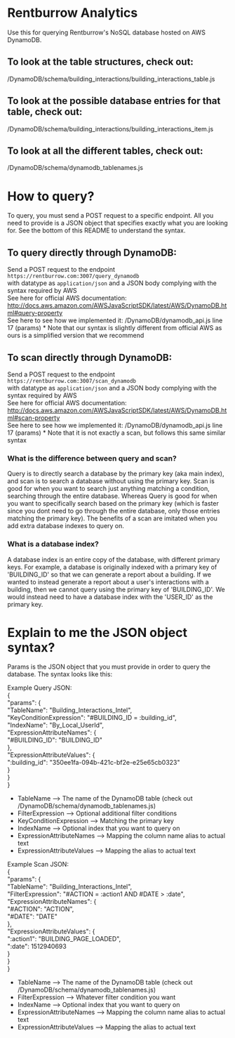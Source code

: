 # Rentburrow Analytics
Use this for querying Rentburrow's NoSQL database hosted on AWS DynamoDB.

## To look at the table structures, check out:
/DynamoDB/schema/building_interactions/building_interactions_table.js

## To look at the possible database entries for that table, check out:
/DynamoDB/schema/building_interactions/building_interactions_item.js

## To look at all the different tables, check out:
/DynamoDB/schema/dynamodb_tablenames.js

# How to query?
To query, you must send a POST request to a specific endpoint. All you need to provide is a JSON object that specifies exactly what you are looking for. See the bottom of this README to understand the syntax.

## To query directly through DynamoDB:
Send a POST request to the endpoint `https://rentburrow.com:3007/query_dynamodb` <br />
with datatype as `application/json` and a JSON body complying with the syntax required by AWS <br />
See here for official AWS documentation: http://docs.aws.amazon.com/AWSJavaScriptSDK/latest/AWS/DynamoDB.html#query-property <br />
See here to see how we implemented it: /DynamoDB/dynamodb_api.js line 17 (params) * Note that our syntax is slightly different from official AWS as ours is a simplified version that we recommend

## To scan directly through DynamoDB:
Send a POST request to the endpoint `https://rentburrow.com:3007/scan_dynamodb` <br />
with datatype as `application/json` and a JSON body complying with the syntax required by AWS <br />
See here for official AWS documentation: http://docs.aws.amazon.com/AWSJavaScriptSDK/latest/AWS/DynamoDB.html#scan-property <br />
See here to see how we implemented it: /DynamoDB/dynamodb_api.js line 17 (params) * Note that it is not exactly a scan, but follows this same similar syntax

### What is the difference between query and scan?
Query is to directly search a database by the primary key (aka main index), and scan is to search a database without using the primary key. Scan is good for when you want to search just anything matching a condition, searching through the entire database. Whereas Query is good for when you want to specifically search based on the primary key (which is faster since you dont need to go through the entire database, only those entries matching the primary key). The benefits of a scan are imitated when you add extra database indexes to query on.

### What is a database index?
A database index is an entire copy of the database, with different primary keys. For example, a database is originally indexed with a primary key of 'BUILDING_ID' so that we can generate a report about a building. If we wanted to instead generate a report about a user's interactions with a building, then we cannot query using the primary key of 'BUILDING_ID'. We would instead need to have a database index with the 'USER_ID' as the primary key.

# Explain to me the JSON object syntax?
Params is the JSON object that you must provide in order to query the database. The syntax looks like this:

Example Query JSON: <br />
{<br />
	"params": {<br />
      "TableName": "Building_Interactions_Intel",<br />
      "KeyConditionExpression": "#BUILDING_ID = :building_id",<br />
      "IndexName": "By_Local_UserId",<br />
      "ExpressionAttributeNames": {<br />
        "#BUILDING_ID": "BUILDING_ID"<br />
      },<br />
      "ExpressionAttributeValues": {<br />
        ":building_id": "350ee1fa-094b-421c-bf2e-e25e65cb0323"<br />
      }<br />
    }<br />
}<br />

- TableName --> The name of the DynamoDB table (check out /DynamoDB/schema/dynamodb_tablenames.js)
- FilterExpression --> Optional additional filter conditions
- KeyConditionExpression --> Matching the primary key
- IndexName --> Optional index that you want to query on
- ExpressionAttributeNames --> Mapping the column name alias to actual text
- ExpressionAttributeValues --> Mapping the alias to actual text

Example Scan JSON: <br />
{<br />
	"params": {<br />
      "TableName": "Building_Interactions_Intel",<br />
      "FilterExpression": "#ACTION = :action1 AND #DATE > :date",<br />
      "ExpressionAttributeNames": {<br />
        "#ACTION": "ACTION",<br />
        "#DATE": "DATE"<br />
      },<br />
      "ExpressionAttributeValues": {<br />
        ":action1": "BUILDING_PAGE_LOADED",<br />
        ":date": 1512940693<br />
      }<br />
    }<br />
}<br />

- TableName --> The name of the DynamoDB table (check out /DynamoDB/schema/dynamodb_tablenames.js)
- FilterExpression --> Whatever filter condition you want
- IndexName --> Optional index that you want to query on
- ExpressionAttributeNames --> Mapping the column name alias to actual text
- ExpressionAttributeValues --> Mapping the alias to actual text
